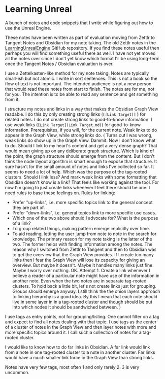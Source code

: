 # Learning Unreal
A bunch of notes and code snippets that I write while figuring out how to use the Unreal Engine.

These notes have been written as part of evaluation moving from Zettlr to Tangent Notes and Obsidian for my note taking.
The old Zettlr notes in the [LearningUnrealEngine](https://github.com/ibbles/LearningUnrealEngine) GitHub repository.
If you find these notes useful then perhaps you will find something useful there as well.
I have not yet moved all the notes over since I don't yet know which format I'll be using long-term once the Tangent Notes / Obsidian evaluation is over.

I use a Zettelkasten-like method for my note taking.
Notes are typically small-ish but not atomic.
I write in sort sentences.
This is not a book so the flow of text is not important.
The intended audience is not a new person that would read these notes from start to finish.
The notes are for me, not for you.
The intention is to be able to read any sentence and get something from it.

I structure my notes and links in a way that makes the Obsidian Graph View readable.
I do this by only creating strong links (``[[Link Target]]`` ) for related notes.
I do not create strong links to good-to-know information.
I use weak links (`[Link Target](Link Target.md)`) for good-to-know information.
Prerequisites, if you will, for the current note.
Weak links to do appear in the Graph View, while strong links do.
(
Turns out I was wrong, weak links do show up in the Graph View. Dammit.
Now I don't know what to do.
Should I link to my heart's content and get a very dense graph?
That would mean giving up on any deliberate graph structure.
Which is kind of the point, the graph structure should emerge from the content.
But I don't think the node layout algorithm is smart enough to expose that structure.
It sure hasn't for the small amount of notes and links I've collected so far.
It seems to need a lot of help.
Which was the purpose of the tag-rooted clusters.
Should I link less? And mark weak links with some formatting that Obsidian doesn't know is a link?
That feels like working against the tool.
For now I'm going to just create links whenever I feel there should be one.
I need rules to base these feelings on.
Rules for linking:
- Prefer "up-links", i.e. more specific topics link to the general concept they are part of.
- Prefer "down-links", i.e. general topics link to more specific use cases.
- Which one of the two above should I advocate for?
What is the purpose of a link?
- To group related things, making pattern emerge implicitly over time.
- To aid reading, letting the user jump from note to note in the search for knowledge.
The primary reason for my note taking is the latter of the two.
The former helps with finding information among the notes.
The reason why I switched from Zettlr to Tangent and then to Obsidian was to get the overview that the Graph View provides.
If I create too many links then I fear the Graph View will lose its capacity for giving an overview.
But maybe it doesn't. Maybe it handles many links just fine. Maybe I worry over nothing.
OK. Attempt 1. Create a link whenever I believe a reader of a particular note might have use of the information in another note.
Even when the two notes are in separate tag-rooted clusters.
To hold back a little bit, let's not create links just for grouping.
Groups should emerge anyway.
I still think the the onion layers approach to linking hierarchy is a good idea.
By this I mean that each note should live in some layer in in a tag-rooted cluster and though should be put into which nodes it should be sandwiched between.
)

I use tags as entry points, not for grouping/listing.
One cannot filter on a tag and expect to find all notes dealing with that topic.
I use tags as the center of a cluster of notes in the Graph View and then layer notes with more and more specific topics around it.
I call such a collection of notes for a tag-rooted cluster.

I would like to know how to do far links in Obsidian.
A far link would link from a note in one tag-rooted cluster to a note in another cluster.
Far links would have a much smaller link force in the Graph View than strong links.

Notes have very few tags, most often 1 and only rarely 2. 3 is very uncommon.